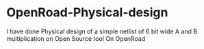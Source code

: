 # OpenRoad-Physical-design
I have done Physical design of a simple netlist of 6 bit wide A and B multiplication on Open Source tool On OpenRoad
